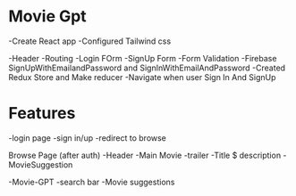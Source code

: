 
# Movie Gpt

-Create React app
-Configured Tailwind css

-Header
-Routing
-Login FOrm
-SignUp Form
-Form Validation
-Firebase SignUpWithEmailandPassword and SignInWithEmailAndPassword
-Created Redux Store and Make reducer
-Navigate when user Sign In And SignUp



# Features

-login page
    -sign in/up
    -redirect to browse

Browse Page (after auth)
    -Header
    -Main Movie
        -trailer
        -Title $ description
        -MovieSuggestion

-Movie-GPT
    -search bar
    -Movie suggestions            